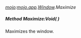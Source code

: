 _[mojo](../../modules/mojo/mojo-module.md):[mojo.app](../../modules/mojo/mojo-app.md).[Window](../../modules/mojo/mojo-app-window.md).Maximize_
##### Method Maximize:Void(  )
Maximizes the window.
